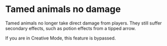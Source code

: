 # Tamed animals no damage

Tamed animals no longer take direct damage from players. They still suffer secondary effects, such as potion effects from a tipped arrow.

If you are in Creative Mode, this feature is bypassed.